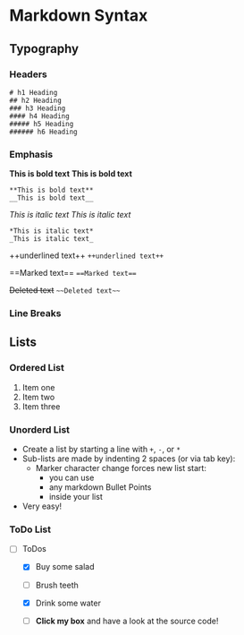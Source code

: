 # Markdown Syntax

## Typography
### Headers

```
# h1 Heading
## h2 Heading
### h3 Heading
#### h4 Heading
##### h5 Heading
###### h6 Heading
```

### Emphasis 

**This is bold text**
__This is bold text__
```
**This is bold text**
__This is bold text__
```

*This is italic text*
_This is italic text_
```
*This is italic text*
_This is italic text_
```

++underlined text++
`++underlined text++`

==Marked text==
`==Marked text==`

~~Deleted text~~
`~~Deleted text~~`

### Line Breaks


## Lists
### Ordered List
1. Item one
2. Item two
3. Item three

### Unorderd List
+ Create a list by starting a line with `+`, `-`, or `*`
+ Sub-lists are made by indenting 2 spaces (or via tab key):
  - Marker character change forces new list start:
    * you can use
    + any markdown Bullet Points 
    - inside your list
+ Very easy!

### ToDo List
- [ ] ToDos
  - [x] Buy some salad
  - [ ] Brush teeth
  - [x] Drink some water
  - [ ] **Click my box** and have a look at the source code!
     
